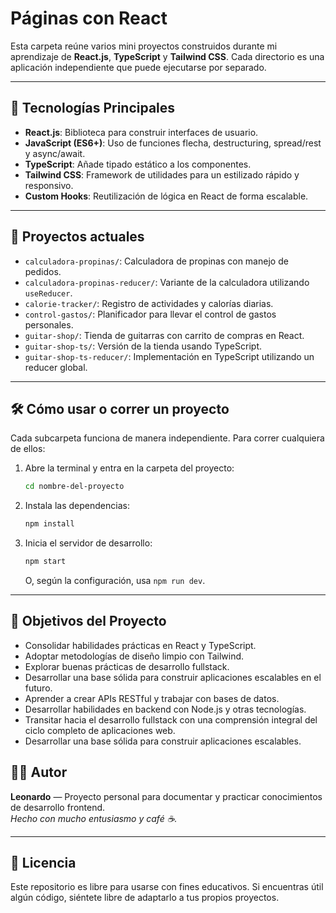# Páginas con React

Esta carpeta reúne varios mini proyectos construidos durante mi aprendizaje de **React.js**, **TypeScript** y **Tailwind CSS**. Cada directorio es una aplicación independiente que puede ejecutarse por separado.

---

## 🚀 Tecnologías Principales 

- **React.js**: Biblioteca para construir interfaces de usuario.
- **JavaScript (ES6+)**: Uso de funciones flecha, destructuring, spread/rest y async/await.
- **TypeScript**: Añade tipado estático a los componentes.
- **Tailwind CSS**: Framework de utilidades para un estilizado rápido y responsivo.
- **Custom Hooks**: Reutilización de lógica en React de forma escalable.

---

## 📂 Proyectos actuales

- `calculadora-propinas/`: Calculadora de propinas con manejo de pedidos.
- `calculadora-propinas-reducer/`: Variante de la calculadora utilizando `useReducer`.
- `calorie-tracker/`: Registro de actividades y calorías diarias.
- `control-gastos/`: Planificador para llevar el control de gastos personales.
- `guitar-shop/`: Tienda de guitarras con carrito de compras en React.
- `guitar-shop-ts/`: Versión de la tienda usando TypeScript.
- `guitar-shop-ts-reducer/`: Implementación en TypeScript utilizando un reducer global.


---

## 🛠️ Cómo usar o correr un proyecto

Cada subcarpeta funciona de manera independiente. Para correr cualquiera de ellos:

1. Abre la terminal y entra en la carpeta del proyecto:
   ```bash
   cd nombre-del-proyecto
   ```

2. Instala las dependencias:
   ```bash
   npm install
   ```
3. Inicia el servidor de desarrollo:
   ```bash
   npm start
   ```
   O, según la configuración, usa `npm run dev`.


---

## 🎯 Objetivos del Proyecto

- Consolidar habilidades prácticas en React y TypeScript.
- Adoptar metodologías de diseño limpio con Tailwind.
- Explorar buenas prácticas de desarrollo fullstack.
- Desarrollar una base sólida para construir aplicaciones escalables en el futuro.
- Aprender a crear APIs RESTful y trabajar con bases de datos.
- Desarrollar habilidades en backend con Node.js y otras tecnologías.
- Transitar hacia el desarrollo fullstack con una comprensión integral del ciclo completo de aplicaciones web.
- Desarrollar una base sólida para construir aplicaciones escalables.

## 👨‍💻 Autor

**Leonardo** — Proyecto personal para documentar y practicar conocimientos de desarrollo frontend.  
*Hecho con mucho entusiasmo y café ☕.*

---

## 📝 Licencia

Este repositorio es libre para usarse con fines educativos. Si encuentras útil algún código, siéntete libre de adaptarlo a tus propios proyectos.